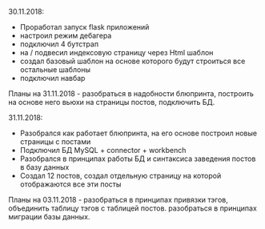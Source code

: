 30.11.2018:
- Проработал запуск flask приложений 
- настроил режим дебагера
- подключил 4 бутстрап
- на / подвесил индексовую страницу через Html шаблон
- создал базовый шаблон на основе которого будут строиться все остальные шаблоны
- подключил навбар

Планы на 31.11.2018 - разобраться в надобности блюпринта, построить на основе него вьюхи на страницы постов, подключить БД. 

31.11.2018:
- Разобрался как работает блюпринта, на его основе построил новые страницы с постами
- Подключил БД MySQL + connector + workbench
- Разобрался в принципах работы БД и синтаксиса заведения постов в базу данных
- Создал 12 постов, создал отдельную страницу на которой отображаются все эти посты

Планы на 03.11.2018 - разобраться в принципах привязки тэгов, объединить таблицу тэгов с таблицей постов. разобраться в принципах миграции базы данных.